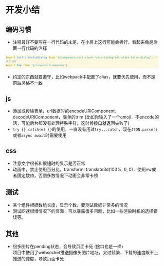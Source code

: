 # 开发小结

## 编码习惯

* 注释最好不要写在一行代码的末尾，在小屏上这行可能会折行，看起来像是后面一行代码的注释
  
![注释不要写在一行代码的末尾](./images/2018-12-19-16-30-47.png)

* 约定的东西就要遵守，比如webpack中配置了alias，就要优先使用，而不是前后风格不一致

## js

* 添加或传输表单，url数据时的encodeURIComponent, decodeURIComponent，表单的trim (比如你输入了一个emoji，不encode的话，可能后台都没有处理特殊字符，这时候接口就返回失败了)
* `try {} catch(e) {}`的使用，一直没有用过`try...catch`，现在`JSON.parse()`或者`async await`时需要使用

## css

* 注意文字很长和很短时的显示是否正常
* 动画中，禁止使用百分比，transform: translate3d(100%, 0, 0)，使用vw或者固定数值，否则多数情况下动画会非常卡顿

## 测试

* 某个组件根据数组长度，显示个数，要测试数据非常多的情况
* 测试网速很慢情况下的页面，可以暴露很多问题，比如一些渲染时机的选择错误等。

## 其他

* 很多图片在pending状态，会导致页面卡死 (接口也是一样)  
项目中使用了websocket推送摄像头图片地址，太过频繁，下载的速度跟不上推送的速度，导致页面卡死

